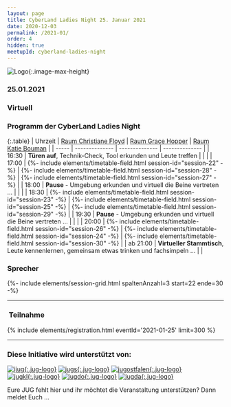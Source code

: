 ```yaml
---
layout: page
title: CyberLand Ladies Night 25. Januar 2021
date: 2020-12-03
permalink: /2021-01/
order: 4
hidden: true
meetupId: cyberland-ladies-night
---
```

![Logo](/assets/logo/ladies_night.jpg){:.image-max-height}

### <i class="fas fa-lg fa-calendar"></i> 25.01.2021

### <i class="fas fa-lg fa-globe"></i> Virtuell

### <i class="fas fa-lg fa-book-open"></i> Programm der CyberLand Ladies Night

{:.table}
| Uhrzeit  | [Raum Christiane Floyd](https://de.wikipedia.org/wiki/Christiane_Floyd) | [Raum Grace Hopper](https://de.wikipedia.org/wiki/Grace_Hopper) | [Raum Katie Bouman](https://de.wikipedia.org/wiki/Katie_Bouman) |
| ----- | -------------- | -------------- | -------------- |
| 16:30 | __Türen auf__, Technik-Check, Tool erkunden und Leute treffen | | |
| 17:00 | {%- include elements/timetable-field.html session-id="session-22" -%} | {%- include elements/timetable-field.html session-id="session-28" -%} | {%- include elements/timetable-field.html session-id="session-27" -%} |
| 18:00 | __Pause__ - Umgebung erkunden und virtuell die Beine vertreten ... | | |
| 18:30 | {%- include elements/timetable-field.html session-id="session-23" -%} | {%- include elements/timetable-field.html session-id="session-25" -%} | {%- include elements/timetable-field.html session-id="session-29" -%} |
| 19:30 | __Pause__ - Umgebung erkunden und virtuell die Beine vertreten ... | | |
| 20:00 | {%- include elements/timetable-field.html session-id="session-26" -%} | {%- include elements/timetable-field.html session-id="session-24" -%} | {%- include elements/timetable-field.html session-id="session-30" -%} |
| ab 21:00 | __Virtueller Stammtisch__, Leute kennenlernen, gemeinsam etwas trinken und fachsimpeln ... | |

### <i id="sprecher" class="fas fa-user"></i> Sprecher

{%- include elements/session-grid.html spaltenAnzahl=3 start=22 ende=30 -%}

<hr />

### <i class="fas fa-lg fa-door-open"></i>&nbsp;Teilnahme

{% include elements/registration.html eventId='2021-01-25' limit=300 %}

<hr />

### <i class="fas fa-lg fa-heart"></i> Diese Initiative wird unterstützt von:

[![ijug](/assets/logo/ijug.png){:.jug-logo}](https://www.ijug.eu/)
[![jugs](/assets/logo/jugs.png){:.jug-logo}](https://www.jugs.org/)
[![jugostfalen](/assets/logo/jugostfalen.png){:.jug-logo}](https://www.jug-ostfalen.de/)
<br />
[![jugkl](/assets/logo/jugkl.png){:.jug-logo}](http://www.jug-kl.de/)
[![jugdo](/assets/logo/jugdo.png){:.jug-logo}](https://www.meetup.com/JUG-Dortmund/)
[![jugda](/assets/logo/jugda.png){:.jug-logo}](https://www.jug-da.de/)

Eure JUG fehlt hier und ihr möchtet die Veranstaltung unterstützen? Dann meldet Euch ...
